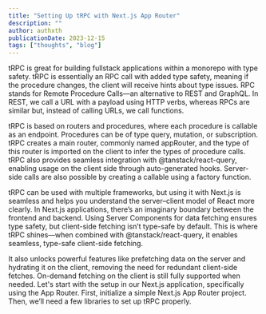 ```yaml
---
title: "Setting Up tRPC with Next.js App Router"
description: ""
author: authxth
publicationDate: 2023-12-15
tags: ["thoughts", "blog"]
---
```



tRPC is great for building fullstack applications within a monorepo with type safety. tRPC is essentially an RPC call with added type safety, meaning if the procedure changes, the client will receive hints about type issues. RPC stands for Remote Procedure Calls—an alternative to REST and GraphQL. In REST, we call a URL with a payload using HTTP verbs, whereas RPCs are similar but, instead of calling URLs, we call functions.

tRPC is based on routers and procedures, where each procedure is callable as an endpoint. Procedures can be of type query, mutation, or subscription. tRPC creates a main router, commonly named appRouter, and the type of this router is imported on the client to infer the types of procedure calls. tRPC also provides seamless integration with @tanstack/react-query, enabling usage on the client side through auto-generated hooks. Server-side calls are also possible by creating a callable using a factory function.

tRPC can be used with multiple frameworks, but using it with Next.js is seamless and helps you understand the server–client model of React more clearly. In Next.js applications, there’s an imaginary boundary between the frontend and backend. Using Server Components for data fetching ensures type safety, but client-side fetching isn’t type-safe by default. This is where tRPC shines—when combined with @tanstack/react-query, it enables seamless, type-safe client-side fetching.

It also unlocks powerful features like prefetching data on the server and hydrating it on the client, removing the need for redundant client-side fetches. On-demand fetching on the client is still fully supported when needed. Let's start with the setup in our Next.js application, specifically using the App Router. First, initialize a simple Next.js App Router project. Then, we’ll need a few libraries to set up tRPC properly.



